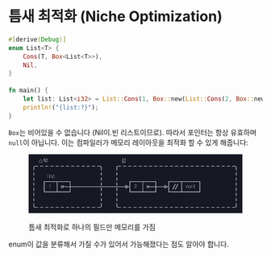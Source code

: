 # 틈새 최적화 (Niche Optimization)

```rust
#[derive(Debug)]
enum List<T> {
    Cons(T, Box<List<T>>),
    Nil,
}

fn main() {
    let list: List<i32> = List::Cons(1, Box::new(List::Cons(2, Box::new(List::Nil))));
    println!("{list:?}");
}
```

`Box`는 비어있을 수 없습니다 (Nil이.빈 리스트이므로).   따라서 포인터는 항상 유효하며 `null`이 아닙니다. 이는 컴파일러가 메모리 레이아웃을 최적화 할 수 있게 해줍니다:

<figure><img src="../../../.gitbook/assets/image (2).png" alt=""><figcaption><p>틈새 최적화로 하나의 필드만 메모리를 가짐</p></figcaption></figure>

enum이 값을 분류해서 가질 수가 있어서 가능해졌다는 점도 알아야 합니다.&#x20;





